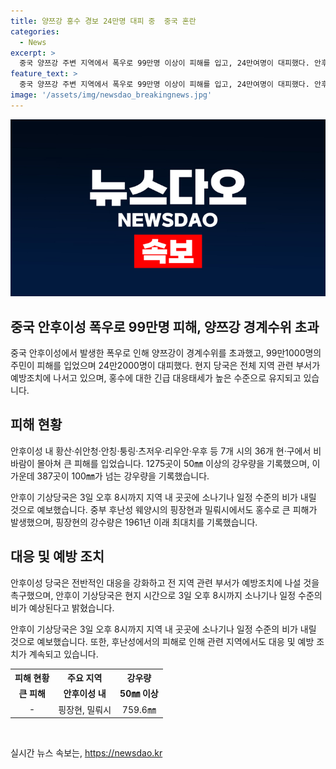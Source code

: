 ```yaml
---
title: 양쯔강 홍수 경보 24만명 대피 중  중국 혼란
categories:
  - News
excerpt: >
  중국 양쯔강 주변 지역에서 폭우로 99만명 이상이 피해를 입고, 24만여명이 대피했다. 안후이성에서는 가장 긴 강인 창장이 홍수 위험수위에 이르면서 36개 현·구에서 큰 피해가 발생했고, 창장 본류 전 구간이 경계수위를 초과했다. 안후이 성당국은 대응을 강화하고, 오후 8시까지 소나기나 비가 예상된다고 밝혔으며, 후난성 웨양시와 밀뤄시에서도 홍수로 큰 피해가 발생했다고 전해졌다. 
feature_text: >
  중국 양쯔강 주변 지역에서 폭우로 99만명 이상이 피해를 입고, 24만여명이 대피했다. 안후이성에서는 가장 긴 강인 창장이 홍수 위험수위에 이르면서 36개 현·구에서 큰 피해가 발생했고, 창장 본류 전 구간이 경계수위를 초과했다. 안후이 성당국은 대응을 강화하고, 오후 8시까지 소나기나 비가 예상된다고 밝혔으며, 후난성 웨양시와 밀뤄시에서도 홍수로 큰 피해가 발생했다고 전해졌다. 
image: '/assets/img/newsdao_breakingnews.jpg'
---
```


<p><img src="/assets/img/newsdao_breakingnews.jpg" alt="ranknews 속보" /></p>

<h2 data-ke-size="size26">중국 안후이성 폭우로 99만명 피해, 양쯔강 경계수위 초과</h2>

<p data-ke-size="size16">중국 안후이성에서 발생한 폭우로 인해 양쯔강이 경계수위를 초과했고, 99만1000명의 주민이 피해를 입었으며 24만2000명이 대피했다. 현지 당국은 전체 지역 관련 부서가 예방조치에 나서고 있으며, 홍수에 대한 긴급 대응태세가 높은 수준으로 유지되고 있습니다.</p>

<h2 data-ke-size="size26">피해 현황</h2>

<p data-ke-size="size16">안후이성 내 황산·쉬안청·안칭·퉁링·츠저우·리우안·우후 등 7개 시의 36개 현·구에서 비바람이 몰아쳐 큰 피해를 입었습니다. 1275곳이 50㎜ 이상의 강우량을 기록했으며, 이 가운데 387곳이 100㎜가 넘는 강우량을 기록했습니다. </p>

<p data-ke-size="size16">안후이 기상당국은 3일 오후 8시까지 지역 내 곳곳에 소나기나 일정 수준의 비가 내릴 것으로 예보했습니다. 중부 후난성 웨양시의 핑장현과 밀뤄시에서도 홍수로 큰 피해가 발생했으며, 핑장현의 강수량은 1961년 이래 최대치를 기록했습니다.</p>

<h2 data-ke-size="size26">대응 및 예방 조치</h2>

<p data-ke-size="size16">안후이성 당국은 전반적인 대응을 강화하고 전 지역 관련 부서가 예방조치에 나설 것을 촉구했으며, 안후이 기상당국은 현지 시간으로 3일 오후 8시까지 소나기나 일정 수준의 비가 예상된다고 밝혔습니다. </p>

<p data-ke-size="size16">안후이 기상당국은 3일 오후 8시까지 지역 내 곳곳에 소나기나 일정 수준의 비가 내릴 것으로 예보했습니다. 또한, 후난성에서의 피해로 인해 관련 지역에서도 대응 및 예방 조치가 계속되고 있습니다.</p>

<table>
    <tr>
        <th>피해 현황</th>
        <th>주요 지역</th>
        <th>강우량</th>
    </tr>
    <tr>
        <td style="text-align: center; height: 17px;"><b>큰 피해</b></td>
        <td style="text-align: center; height: 17px;"><b>안후이성 내</b></td>
        <td style="text-align: center; height: 17px;"><b>50㎜ 이상</b></td>
    </tr>
    <tr>
        <td style="text-align: center; height: 17px;">-</td>
        <td style="text-align: center; height: 17px;">핑장현, 밀뤄시</td>
        <td style="text-align: center; height: 17px;">759.6㎜</td>
    </tr>
</table>

<p data-ke-size="size16">&nbsp;</p>
실시간 뉴스 속보는, <a href="https://newsdao.kr" rel="dofollow">https://newsdao.kr</a>


